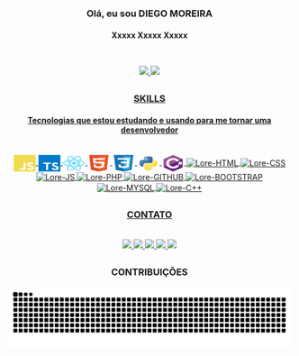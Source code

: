 <div align="center">  
  
  ### Olá, eu sou DIEGO MOREIRA
  #### Xxxxx Xxxxx Xxxxx
  
  ##
  
  <br>  
  
  <div align="center">
    <a href="https://github.com/dmsdiegomoreira">
    <img height="180em" src="https://github-readme-stats.vercel.app/api?username=dmsdiegomoreira&show_icons=true&theme=radical&include_all_commits=true&count_private=true&locale=pt-br"/>
    <img height="180em" src="https://github-readme-stats.vercel.app/api/top-langs/?username=rafaballerini&layout=compact&langs_count=7&theme=radical&locale=pt-br"/>
  </div>
    
  ##

  ### SKILLS
  #### Tecnologias que estou estudando e usando para me tornar uma desenvolvedor
    
  <br>
    
  <div style="display: inline_block">
    <img align="center" alt="Rafa-Js" height="30" width="40" src="https://raw.githubusercontent.com/devicons/devicon/master/icons/javascript/javascript-plain.svg">
    <img align="center" alt="Rafa-Ts" height="30" width="40" src="https://raw.githubusercontent.com/devicons/devicon/master/icons/typescript/typescript-plain.svg">
    <img align="center" alt="Rafa-React" height="30" width="40" src="https://raw.githubusercontent.com/devicons/devicon/master/icons/react/react-original.svg">
    <img align="center" alt="Rafa-HTML" height="30" width="40" src="https://raw.githubusercontent.com/devicons/devicon/master/icons/html5/html5-original.svg">
    <img align="center" alt="Rafa-CSS" height="30" width="40" src="https://raw.githubusercontent.com/devicons/devicon/master/icons/css3/css3-original.svg">
    <img align="center" alt="Rafa-Python" height="30" width="40" src="https://raw.githubusercontent.com/devicons/devicon/master/icons/python/python-original.svg">
    <img align="center" alt="Rafa-Csharp" height="30" width="40" src="https://raw.githubusercontent.com/devicons/devicon/master/icons/csharp/csharp-original.svg">
    <img align="center" alt="Lore-HTML" height="30" width="40" src="https://cdn.jsdelivr.net/gh/devicons/devicon/icons/html5/html5-original.svg">
    <img align="center" alt="Lore-CSS" height="30" width="40" src="https://cdn.jsdelivr.net/gh/devicons/devicon/icons/css3/css3-original.svg">
    <img align="center" alt="Lore-JS" height="30" width="40" src="https://cdn.jsdelivr.net/gh/devicons/devicon/icons/javascript/javascript-original.svg">
    <img align="center" alt="Lore-PHP" height="30" width="40" src="https://cdn.jsdelivr.net/gh/devicons/devicon/icons/php/php-original.svg">
    <img align="center" alt="Lore-GITHUB" height="30" width="40" src="https://cdn.jsdelivr.net/gh/devicons/devicon/icons/github/github-original.svg">
    <img align="center" alt="Lore-BOOTSTRAP" height="30" width="40" src="https://cdn.jsdelivr.net/gh/devicons/devicon/icons/bootstrap/bootstrap-original.svg">
    <img align="center" alt="Lore-MYSQL" height="30" width="40" src="https://cdn.jsdelivr.net/gh/devicons/devicon/icons/mysql/mysql-original-wordmark.svg">
    <img align="center" alt="Lore-C++" height="30" width="40" src="https://cdn.jsdelivr.net/gh/devicons/devicon/icons/cplusplus/cplusplus-original.svg">
  </div> 

  ##
    
  ### CONTATO
    
  <br>
    
  <div>
    <a href="https://www.behance.net/dmsdiegomoreira" target="_blank">
      <img src="https://img.shields.io/badge/Behance-0053EF?style=for-the-badge&logo=behance&logoColor=white" target="_blank">
    </a>
    <a href="mailto:dms.diegomoreira@gmail.com">
      <img src="https://img.shields.io/badge/Gmail-BB001B?style=for-the-badge&logo=gmail&logoColor=white" target="_blank">
    </a>
    <a href="https://www.linkedin.com/in/dmsdiegomoreira" target="_blank">
      <img src="https://img.shields.io/badge/LinkedIn-0E76A8?style=for-the-badge&logo=linkedin&logoColor=white" target="_blank">
    </a>
    <a href="https://dmsdiegomoreira.netlify.app" target="_blank">
      <img src="https://img.shields.io/badge/website-000000?style=for-the-badge&logo=About.me&logoColor=white" target="_blank">
    </a>
    <a href="https://bit.ly/3AZgv4V" target="_blank">
      <img src="https://img.shields.io/badge/WhatsApp-00BB2D?style=for-the-badge&logo=whatsapp&logoColor=white" target="_blank">
    </a>    
  </div>
  
  ##
    
  ### CONTRIBUIÇÕES
  
  ![Snake animation](https://github.com/dmsdiegomoreira/dmsdiegomoreira/blob/output/github-contribution-grid-snake.svg)
      
</div>
